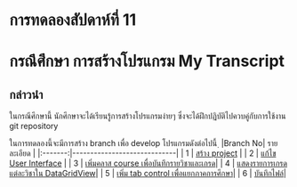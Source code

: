 # การทดลองสัปดาห์ที่ 11  #
# กรณึศึกษา การสร้างโปรแกรม My Transcript #

## กล่าวนำ ##

ในกรณีศึกษานี้ นักศึกษาจะได้เรียนรู้การสร้างโปรแกรมง่ายๆ ซึ่งจะได้ฝึกปฏิบัติไปควบคู่กับการใช้งาน git repository

ในการทดลองนี้จะมีการสร้าง branch เพื่อ develop โปรแกรมดังต่อไปนี้
ฺ
|Branch No|     รายละเอียด                |
|:-------:|-----------------------------|
|    1    | [สร้าง project](./Week_11_CaseStudy_MyTranscript_Branch1.md) |
|    2    | [แก้ไข User Interface](./Week_11_CaseStudy_MyTranscript_Branch2.md) |
|    3    | [เพิ่มคลาส course เพื่อบันทึกรายวิชาและเกรด]()|
|    4    | [แสดงรายการเกรดแต่ละวิชาใน DataGridView]()|
|    5    | [เพิ่ม tab control เพื่อแยกภาคการศึกษา]()|
|    6    | [บันทึกไฟล์]()|



